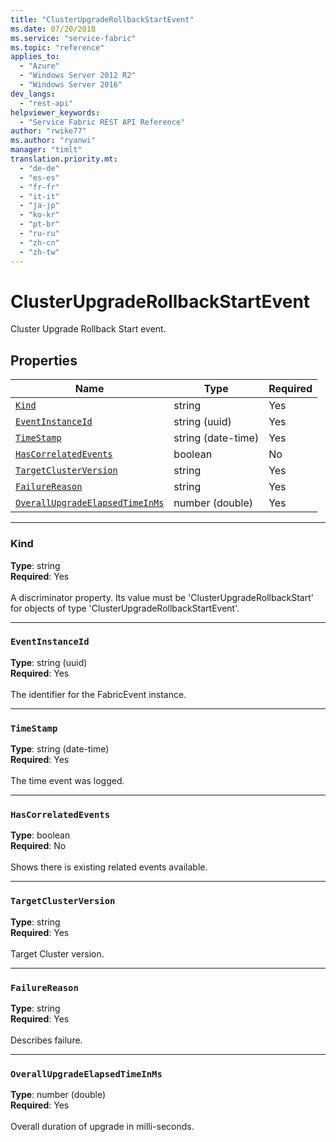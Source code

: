 ```yaml
---
title: "ClusterUpgradeRollbackStartEvent"
ms.date: 07/20/2018
ms.service: "service-fabric"
ms.topic: "reference"
applies_to: 
  - "Azure"
  - "Windows Server 2012 R2"
  - "Windows Server 2016"
dev_langs: 
  - "rest-api"
helpviewer_keywords: 
  - "Service Fabric REST API Reference"
author: "rwike77"
ms.author: "ryanwi"
manager: "timlt"
translation.priority.mt: 
  - "de-de"
  - "es-es"
  - "fr-fr"
  - "it-it"
  - "ja-jp"
  - "ko-kr"
  - "pt-br"
  - "ru-ru"
  - "zh-cn"
  - "zh-tw"
---
```

# ClusterUpgradeRollbackStartEvent

Cluster Upgrade Rollback Start event.

## Properties
| Name | Type | Required |
| --- | --- | --- |
| [`Kind`](#kind) | string | Yes |
| [`EventInstanceId`](#eventinstanceid) | string (uuid) | Yes |
| [`TimeStamp`](#timestamp) | string (date-time) | Yes |
| [`HasCorrelatedEvents`](#hascorrelatedevents) | boolean | No |
| [`TargetClusterVersion`](#targetclusterversion) | string | Yes |
| [`FailureReason`](#failurereason) | string | Yes |
| [`OverallUpgradeElapsedTimeInMs`](#overallupgradeelapsedtimeinms) | number (double) | Yes |

____
### Kind
__Type__: string <br/>
__Required__: Yes <br/>
<br/>
A discriminator property. Its value must be 'ClusterUpgradeRollbackStart' for objects of type 'ClusterUpgradeRollbackStartEvent'.

____
### `EventInstanceId`
__Type__: string (uuid) <br/>
__Required__: Yes<br/>
<br/>
The identifier for the FabricEvent instance.

____
### `TimeStamp`
__Type__: string (date-time) <br/>
__Required__: Yes<br/>
<br/>
The time event was logged.

____
### `HasCorrelatedEvents`
__Type__: boolean <br/>
__Required__: No<br/>
<br/>
Shows there is existing related events available.

____
### `TargetClusterVersion`
__Type__: string <br/>
__Required__: Yes<br/>
<br/>
Target Cluster version.

____
### `FailureReason`
__Type__: string <br/>
__Required__: Yes<br/>
<br/>
Describes failure.

____
### `OverallUpgradeElapsedTimeInMs`
__Type__: number (double) <br/>
__Required__: Yes<br/>
<br/>
Overall duration of upgrade in milli-seconds.
